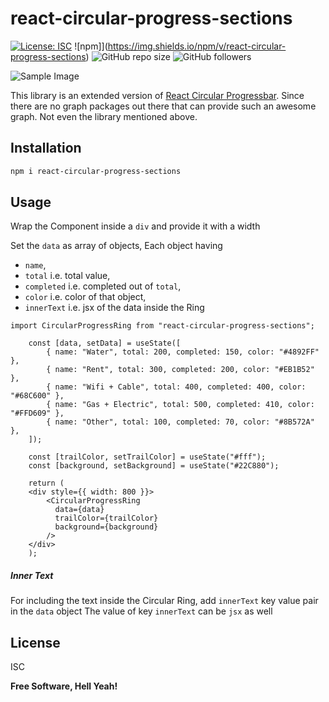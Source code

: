 # react-circular-progress-sections

[![License: ISC](https://img.shields.io/badge/License-ISC-blue.svg)](https://opensource.org/licenses/ISC)
![npm]](https://img.shields.io/npm/v/react-circular-progress-sections)
![GitHub repo size](https://img.shields.io/github/repo-size/zombieteer/react-circular-progress-sections)
![GitHub followers](https://img.shields.io/github/followers/zombieteer?style=social)

![Sample Image](https://github.com/Zombieteer/react-circular-progress-sections/sample.png?raw=true)

This library is an extended version of [React Circular Progressbar](https://www.npmjs.com/package/react-circular-progressbar).
Since there are no graph packages out there that can provide such an awesome graph.
Not even the library mentioned above.

## Installation

```sh
npm i react-circular-progress-sections
```

## Usage

Wrap the Component inside a `div` and provide it with a width

Set the `data` as array of objects,
Each object having 

- `name`, 
- `total` i.e. total value, 
- `completed` i.e. completed out of `total`,
- `color` i.e. color of that object,
- `innerText` i.e. jsx of the data inside the Ring

```
import CircularProgressRing from "react-circular-progress-sections";

    const [data, setData] = useState([
        { name: "Water", total: 200, completed: 150, color: "#4892FF" },
        { name: "Rent", total: 300, completed: 200, color: "#EB1B52" },
        { name: "Wifi + Cable", total: 400, completed: 400, color: "#68C600" },
        { name: "Gas + Electric", total: 500, completed: 410, color: "#FFD609" },
        { name: "Other", total: 100, completed: 70, color: "#8B572A" },
    ]);
    
    const [trailColor, setTrailColor] = useState("#fff");
    const [background, setBackground] = useState("#22C880");
  
    return (
	<div style={{ width: 800 }}>
		<CircularProgressRing
		  data={data}
		  trailColor={trailColor}
		  background={background}
		/>
	</div>
    );
```
##### Inner Text

For including the text inside the Circular Ring, add `innerText` key value pair in the `data` object
The value of key `innerText` can be `jsx` as well

## License

ISC

**Free Software, Hell Yeah!**
